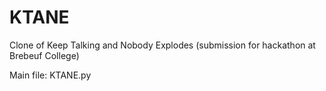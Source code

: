 # KTANE
Clone of Keep Talking and Nobody Explodes (submission for hackathon at Brebeuf College)

Main file: KTANE.py
